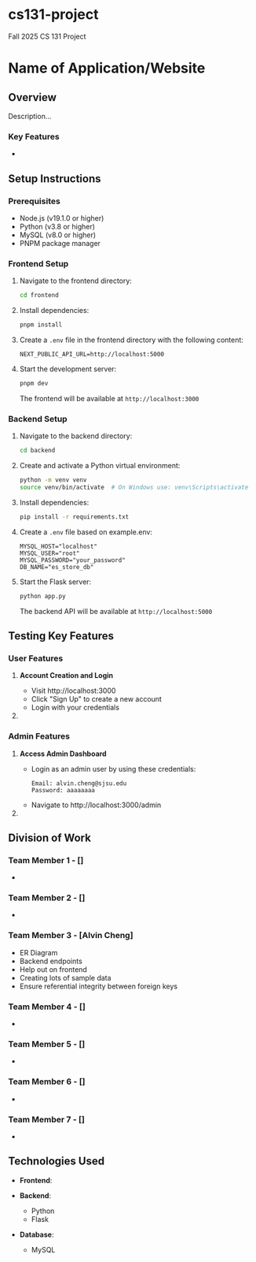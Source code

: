 # cs131-project
Fall 2025 CS 131 Project

# Name of Application/Website

## Overview
Description...

### Key Features
- 

## Setup Instructions

### Prerequisites
- Node.js (v19.1.0 or higher)
- Python (v3.8 or higher)
- MySQL (v8.0 or higher)
- PNPM package manager

### Frontend Setup
1. Navigate to the frontend directory:
   ```bash
   cd frontend
   ```

2. Install dependencies:
   ```bash
   pnpm install
   ```

3. Create a `.env` file in the frontend directory with the following content:
   ```env
   NEXT_PUBLIC_API_URL=http://localhost:5000
   ```

4. Start the development server:
   ```bash
   pnpm dev
   ```
   The frontend will be available at `http://localhost:3000`

### Backend Setup
1. Navigate to the backend directory:
   ```bash
   cd backend
   ```

2. Create and activate a Python virtual environment:
   ```bash
   python -m venv venv
   source venv/bin/activate  # On Windows use: venv\Scripts\activate
   ```

3. Install dependencies:
   ```bash
   pip install -r requirements.txt
   ```

4. Create a `.env` file based on example.env:
   ```env
   MYSQL_HOST="localhost"
   MYSQL_USER="root"
   MYSQL_PASSWORD="your_password"
   DB_NAME="es_store_db"
   ```

5. Start the Flask server:
   ```bash
   python app.py
   ```
   The backend API will be available at `http://localhost:5000`

## Testing Key Features

### User Features
1. **Account Creation and Login**
   - Visit http://localhost:3000
   - Click "Sign Up" to create a new account
   - Login with your credentials

2.


### Admin Features
1. **Access Admin Dashboard**
   - Login as an admin user by using these credentials:
     ```
     Email: alvin.cheng@sjsu.edu
     Password: aaaaaaaa
     ```
   - Navigate to http://localhost:3000/admin

2. 


## Division of Work

### Team Member 1 - []
-

### Team Member 2 - []
-

### Team Member 3 - [Alvin Cheng]
- ER Diagram
- Backend endpoints
- Help out on frontend
- Creating lots of sample data
- Ensure referential integrity between foreign keys

### Team Member 4 - []
-

### Team Member 5 - []
-

### Team Member 6 - []
-

### Team Member 7 - []
-


## Technologies Used
- **Frontend**:
  

- **Backend**:
  - Python
  - Flask

- **Database**:
  - MySQL
